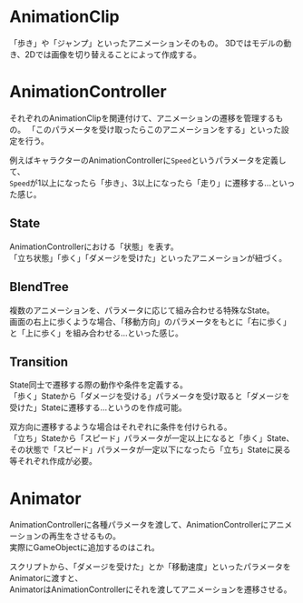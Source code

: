 # AnimationClip
「歩き」や「ジャンプ」といったアニメーションそのもの。
3Dではモデルの動き、2Dでは画像を切り替えることによって作成する。  

# AnimationController
それぞれのAnimationClipを関連付けて、アニメーションの遷移を管理するもの。
「このパラメータを受け取ったらこのアニメーションをする」といった設定を行う。

例えばキャラクターのAnimationControllerに`Speed`というパラメータを定義して、  
`Speed`が1以上になったら「歩き」、3以上になったら「走り」に遷移する…といった感じ。

## State
AnimationControllerにおける「状態」を表す。  
「立ち状態」「歩く」「ダメージを受けた」といったアニメーションが紐づく。

## BlendTree
複数のアニメーションを、パラメータに応じて組み合わせる特殊なState。  
画面の右上に歩くような場合、「移動方向」のパラメータをもとに「右に歩く」と「上に歩く」を組み合わせる…といった感じ。

## Transition
State同士で遷移する際の動作や条件を定義する。  
「歩く」Stateから「ダメージを受ける」パラメータを受け取ると「ダメージを受けた」Stateに遷移する…というのを作成可能。

双方向に遷移するような場合はそれぞれに条件を付けられる。  
「立ち」Stateから「スピード」パラメータが一定以上になると「歩く」State、  
その状態で「スピード」パラメータが一定以下になったら「立ち」Stateに戻る等それぞれ作成が必要。

# Animator
AnimationControllerに各種パラメータを渡して、AnimationControllerにアニメーションの再生をさせるもの。  
実際にGameObjectに追加するのはこれ。

スクリプトから、「ダメージを受けた」とか「移動速度」といったパラメータをAnimatorに渡すと、  
AnimatorはAnimationControllerにそれを渡してアニメーションを遷移させる。
